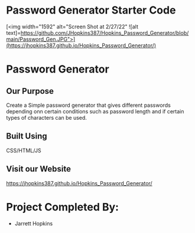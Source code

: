 # Password Generator Starter Code
[<img width="1592" alt="Screen Shot at 2/27/22" ![alt text]=https://github.com/JHopkins387/Hopkins_Password_Generator/blob/main/Password_Gen.JPG">](https://jhopkins387.github.io/Hopkins_Password_Generator/)

# Password Generator

## Our Purpose
Create a Simple password generator that gives different passwords depending onn certain conditions such as password length and if certain types of characters can be used.

## Built Using
CSS/HTML/JS

## Visit our Website

https://jhopkins387.github.io/Hopkins_Password_Generator/

# Project Completed By:
 
* Jarrett Hopkins
